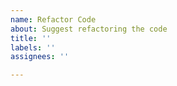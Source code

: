 ```yaml
---
name: Refactor Code
about: Suggest refactoring the code
title: ''
labels: ''
assignees: ''

---
```



